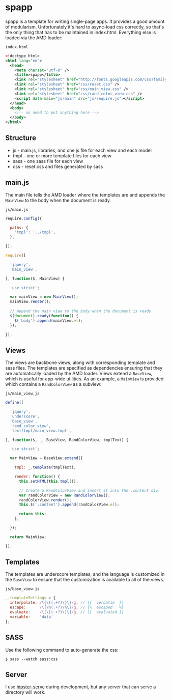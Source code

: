 spapp
=====

spapp is a template for writing single-page apps. It provides a good amount of modularism. Unfortunately it's hard to async-load css correctly, so that's the only thing that has to be maintained in index.html. Everything else is loaded via the AMD loader:

`index.html`
```xml
<!doctype html>
<html lang="en">
  <head>
    <meta charset="utf-8" />
    <title>spapp</title>
    <link rel="stylesheet" href="http://fonts.googleapis.com/css?family=Open+Sans" />
    <link rel="stylesheet" href="css/reset.css" />
    <link rel="stylesheet" href="css/main_view.css" />
    <link rel="stylesheet" href="css/rand_color_view.css" />
    <script data-main="js/main" src="js/require.js"></script>
  </head>
  <body>
    <!-- no need to put anything here -->
  </body>
</html>
```

Structure
---------

* js - main.js, libraries, and one js file for each view and each model
* tmpl - one or more template files for each view
* sass - one sass file for each view
* css - reset.css and files generated by sass

main.js
-------

The main file tells the AMD loader where the templates are and appends the `MainView` to the body when the document is ready.

`js/main.js`
```javascript
require.config({

  paths: {
    'tmpl': '../tmpl',
  },

});

require([

  'jquery',
  'main_view',

], function($, MainView) {

  'use strict';

  var mainView = new MainView();
  mainView.render();
  
  // Append the main view to the body when the document is ready.
  $(document).ready(function() {
    $('body').append(mainView.el);
  });

});
```

Views
-----

The views are backbone views, along with corresponding template and sass files. The templates are specified as dependencies ensuring that they are automatically loaded by the AMD loader. Views extend a `BaseView`, which is useful for app-wide utilities. As an example, a `MainView` is provided which contains a `RandColorView` as a subview:

`js/main_view.js`
```javascript
define([

  'jquery',
  'underscore',
  'base_view',
  'rand_color_view',
  'text!tmpl/main_view.tmpl',

], function($, _, BaseView, RandColorView, tmplText) {

  'use strict';

  var MainView = BaseView.extend({

    tmpl: _.template(tmplText),

    render: function() {
      this.setHTML(this.tmpl());

      // Create a RandColorView and insert it into the .content div.
      var randColorView = new RandColorView();
      randColorView.render();
      this.$('.content').append(randColorView.el);

      return this;
    },

  });

  return MainView;

});
```

Templates
---------

The templates are underscore templates, and the language is customized in the `BaseView` to ensure that the customization is available to all of the views.

`js/base_view.js`
```javascript
_.templateSettings = {
  interpolate: /\{\{(.+?)\}\}/g, // {{  verbatim  }}
  escape:      /\{\%(.+?)\%\}/g, // {%  escaped   %}
  evaluate:    /\[\[(.+?)\]\]/g, // [[  evaluated ]]
  variable:    'data'
};
```

SASS
----

Use the following command to auto-generate the css:

```console
$ sass --watch sass:css
```

Server
------

I use [hipster-serve](https://github.com/ryanlbrown/hipster-serve) during development, but any server that can serve a directory will work.
